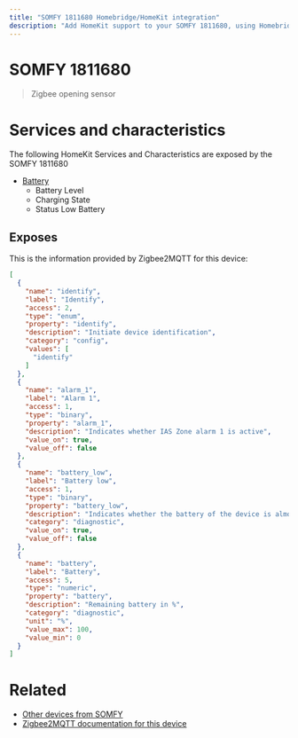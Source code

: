 ```yaml
---
title: "SOMFY 1811680 Homebridge/HomeKit integration"
description: "Add HomeKit support to your SOMFY 1811680, using Homebridge, Zigbee2MQTT and homebridge-z2m."
---
```

<!---
This file has been GENERATED using src/docgen/docgen.ts
DO NOT EDIT THIS FILE MANUALLY!
-->
# SOMFY 1811680
> Zigbee opening sensor


# Services and characteristics
The following HomeKit Services and Characteristics are exposed by
the SOMFY 1811680

* [Battery](../../battery.md)
  * Battery Level
  * Charging State
  * Status Low Battery



## Exposes

This is the information provided by Zigbee2MQTT for this device:

```json
[
  {
    "name": "identify",
    "label": "Identify",
    "access": 2,
    "type": "enum",
    "property": "identify",
    "description": "Initiate device identification",
    "category": "config",
    "values": [
      "identify"
    ]
  },
  {
    "name": "alarm_1",
    "label": "Alarm 1",
    "access": 1,
    "type": "binary",
    "property": "alarm_1",
    "description": "Indicates whether IAS Zone alarm 1 is active",
    "value_on": true,
    "value_off": false
  },
  {
    "name": "battery_low",
    "label": "Battery low",
    "access": 1,
    "type": "binary",
    "property": "battery_low",
    "description": "Indicates whether the battery of the device is almost empty",
    "category": "diagnostic",
    "value_on": true,
    "value_off": false
  },
  {
    "name": "battery",
    "label": "Battery",
    "access": 5,
    "type": "numeric",
    "property": "battery",
    "description": "Remaining battery in %",
    "category": "diagnostic",
    "unit": "%",
    "value_max": 100,
    "value_min": 0
  }
]
```

# Related
* [Other devices from SOMFY](../index.md#somfy)
* [Zigbee2MQTT documentation for this device](https://www.zigbee2mqtt.io/devices/1811680.html)